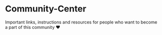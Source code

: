 # Community-Center
Important links, instructions and resources for people who want to become a part of this community :heart:
